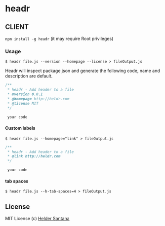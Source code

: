 # headr

## CLIENT
`npm install -g headr` (it may require Root privileges)

### Usage
```CLI
$ headr file.js --version --homepage --license > fileOutput.js
```
Headr will inspect package.json and generate the following code, name and description are default.
```js
/**
 * headr - Add header to a file
 * @version 0.0.1
 * @homepage http://heldr.com
 * @license MIT
 */

 your code
```

#### Custom labels
```CLI
$ headr file.js --homepage="link" > fileOutput.js
```

```js
/**
 * headr - Add header to a file
 * @link http://heldr.com
 */

 your code
```

#### tab spaces
```CLI
$ headr file.js --h-tab-spaces=4 > fileOutput.js
```

## License

MIT License
(c) [Helder Santana](http://heldr.com)
